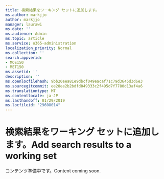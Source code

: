 ```yaml
---
title: 検索結果をワーキング セットに追加します。
ms.author: markjjo
author: markjjo
manager: laurawi
ms.date: ''
ms.audience: Admin
ms.topic: article
ms.service: o365-administration
localization_priority: Normal
ms.collection: ''
search.appverid:
- MOE150
- MET150
ms.assetid: ''
description: ''
ms.openlocfilehash: 9bb20eea81e9dbcf049eacaf71c79d3645d3d6e3
ms.sourcegitcommit: ee28ee2b2bdfd049333c2f495d7f7780d13af4a6
ms.translationtype: MT
ms.contentlocale: ja-JP
ms.lasthandoff: 01/29/2019
ms.locfileid: "29608014"
---
```

# <a name="add-search-results-to-a-working-set"></a><span data-ttu-id="88a1e-102">検索結果をワーキング セットに追加します。</span><span class="sxs-lookup"><span data-stu-id="88a1e-102">Add search results to a working set</span></span>

<span data-ttu-id="88a1e-103">コンテンツ準備中です。</span><span class="sxs-lookup"><span data-stu-id="88a1e-103">Content coming soon.</span></span>